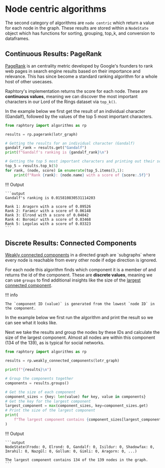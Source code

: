 # Node centric algorithms

The second category of algorithms are `node centric` which return a value for each node in the graph. These results are stored within a `NodeState` object which has functions for sorting, grouping, top_k, and conversion to dataframes.

## Continuous Results: PageRank

[PageRank](https://en.wikipedia.org/wiki/PageRank) is an centrality metric developed by Google's founders to rank web pages in search engine results based on their importance and relevance. This has since become a standard ranking algorithm for a whole host of other usecases.

Raphtory's implementation returns the score for each node. These are **continuous values**, meaning we can discover the most important characters in our Lord of the Rings dataset via `top_k()`.

In the example below we first get the result of an individual character (Gandalf), followed by the values of the top 5 most important characters. 

```python
from raphtory import algorithms as rp

results = rp.pagerank(lotr_graph)

# Getting the results for an individual character (Gandalf)
gandalf_rank = results.get("Gandalf")
print(f"Gandalf's ranking is {gandalf_rank}\n")

# Getting the top 5 most important characters and printing out their scores
top_5 = results.top_k(5)
for rank, (node, score) in enumerate(top_5.items(),1):
    print(f"Rank {rank}: {node.name} with a score of {score:.5f}")
```

!!! Output

    ```output
    Gandalf's ranking is 0.015810830531114203

    Rank 1: Aragorn with a score of 0.09526
    Rank 2: Faramir with a score of 0.06148
    Rank 3: Elrond with a score of 0.04042
    Rank 4: Boromir with a score of 0.03468
    Rank 5: Legolas with a score of 0.03323
    ```

## Discrete Results: Connected Components

[Weakly connected components](https://en.wikipedia.org/wiki/Component_(graph_theory)) in a directed graph are `subgraphs` where every node is reachable from every other node if edge direction is ignored. 

For each node this algorithm finds which component it is a member of and returns the id of the component. These are **discrete values**, meaning we can use `groups` to find additional insights like the size of the [largest connected component](https://en.wikipedia.org/wiki/Giant_component). 

!!! info

    The `component ID (value)` is generated from the lowest `node ID` in the component.

In the example below we first run the algorithm and print the result so we can see what it looks like. 

Next we take the results and group the nodes by these IDs and calculate the size of the largest component. Almost all nodes are within this component (134 of the 139), as is typical for social networks.

```python
from raphtory import algorithms as rp

results = rp.weakly_connected_components(lotr_graph)

print(f"{results}\n")

# Group the components together
components = results.groups()

# Get the size of each component
component_sizes = {key: len(value) for key, value in components}
# Get the key for the largest component
largest_component = max(component_sizes, key=component_sizes.get)
# Print the size of the largest component
print(
    f"The largest component contains {component_sizes[largest_component]} of the {lotr_graph.count_nodes()} nodes in the graph."
)
```

!!! Output

    ```output
    NodeState(Frodo: 0, Elrond: 0, Gandalf: 0, Isildur: 0, Shadowfax: 0, Imrahil: 0, Nazgûl: 0, Gollum: 0, Gimli: 0, Aragorn: 0, ...)

    The largest component contains 134 of the 139 nodes in the graph.
    ```